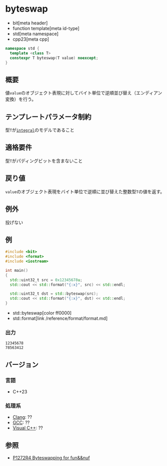 # byteswap
* bit[meta header]
* function template[meta id-type]
* std[meta namespace]
* cpp23[meta cpp]

```cpp
namespace std {
  template <class T>
  constexpr T byteswap(T value) noexcept;
}
```

## 概要
値`value`のオブジェクト表現に対してバイト単位で逆順並び替え（エンディアン変換）を行う。


## テンプレートパラメータ制約
型`T`が[`integral`](/reference/concepts/integral.md)のモデルであること


## 適格要件
型`T`がパディングビットを含まないこと


## 戻り値
`value`のオブジェクト表現をバイト単位で逆順に並び替えた整数型`T`の値を返す。


## 例外
投げない


## 例
```cpp example
#include <bit>
#include <format>
#include <iostream>

int main()
{
  std::uint32_t src = 0x12345678u;
  std::cout << std::format("{:x}", src) << std::endl;

  std::uint32_t dst = std::byteswap(src);
  std::cout << std::format("{:x}", dst) << std::endl;
}
```
* std::byteswap[color ff0000]
* std::format[link /reference/format/format.md]

### 出力
```
12345678
78563412
```


## バージョン
### 言語
- C++23

### 処理系
- [Clang](/implementation.md#clang): ??
- [GCC](/implementation.md#gcc): ??
- [Visual C++](/implementation.md#visual_cpp): ??

## 参照
- [P1272R4 Byteswapping for fun&&nuf](http://www.open-std.org/jtc1/sc22/wg21/docs/papers/2021/p1272r4.html)
